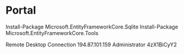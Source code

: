 ﻿# Portal

Install-Package Microsoft.EntityFrameworkCore.Sqlite
Install-Package Microsoft.EntityFrameworkCore.Tools

Remote Desktop Connection
194.87.101.159
Administrator
4zX1BiCyY2